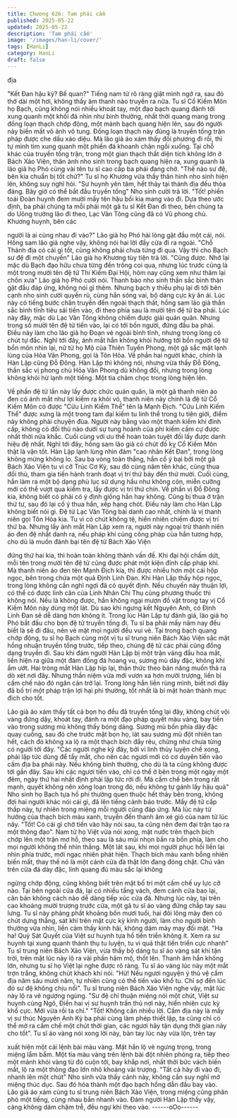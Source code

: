 ```yaml
---
title: Chương 626: Tam phái cấm
published: 2025-05-22
updated: 2025-05-22
description: 'Tam phái cấm'
image: '/images/han-li/cover/'
tags: [HanLi]
category: HanLi
draft: false
---
```


địa

"Kết Đan hậu kỳ? Bế quan?" Tiếng nam tử rõ ràng giật mình ngớ
ra, sau đó thở dài một hơi, không thấy âm thanh nào truyền ra
nữa.
Tu sĩ Cổ Kiếm Môn họ Bạch, cũng không nói nhiều khoát tay, một
đạo bạch quang đánh tới xung quanh một khối đá nhìn như bình
thường, nhất thời quang mang trong đống loạn thạch chớp động,
một mảnh bạch quang hiện lên, sau đó người này biến mất vô
ảnh vô tung.
Đống loạn thạch này đúng là truyền tống trận pháp được che dấu
xảo diệu.
Mà lão giả áo xám thấy đối phương đi rồi, thì tự mình tìm xung
quanh một phiến đá khoanh chân ngồi xuống.
Tại chỗ khác của truyền tống trận, trong một gian thạch thất diện
tích không lớn ở Bách Xảo Viện, thân ảnh nho sinh trong bạch
quang hiện ra, xung quanh là lão giả họ Phó cùng vài tên tu sĩ cao
cấp ba phái đang chờ.
"Thế nào sư đệ, bên kia chuẩn bị tốt chứ?" Tu sĩ họ Khương vừa
thấy thân hình nho sinh hiện lên, không suy nghĩ hỏi.
"Sư huynh yên tâm, hết thảy tại thánh địa đều thỏa đáng. Bây giờ
có thể bắt đầu truyền tống" Nho sinh cười trả lời.
"Tốt! phiền toái Đoàn huynh đem mười mấy tên hậu bối kia mang
vào đi. Dựa theo ước định, ba phái chúng ta mỗi phái một gã tu sĩ
Kết Đan đi theo, bên chúng ta do Uông trưởng lão đi theo, Lạc
Vân Tông cũng đã có Vũ phong chủ. Khương huynh, bên các

người là ai cùng nhau đi vào?" Lão giả họ Phó hài lòng gật đầu
một cái, nói.
Hồng sam lão giả nghe vậy, không nói hai lời đẩy cửa đi ra ngoài.
"Chỗ Thánh địa có cái gì tốt, cũng không phải chưa từng đi qua.
Vậy thì cho Bạch sư đệ đi một chuyến" Lão giả họ Khương tùy
tiện trả lời.
"Cũng được. Nhớ lại mặc dù Bạch đạo hữu chưa từng đến trông
coi qua, nhưng lúc trước cũng là một trong mười tên đệ tử Thí
Kiếm Đại Hội, hôm nay cũng xem như thăm lại chốn xưa" Lão giả
họ Phó cười nói.
Thanh bào nho sinh thần sắc bình thản gật đầu đáp ứng, không
nói gì thêm.
Nhưng bạch y thiếu phụ lại đi tới bên cạnh nho sinh cười quyến
rũ, cùng hắn sóng vai, bộ dáng cực kỳ ân ái.
Lúc này có tiếng bước chân truyền đến ngoài thạch thất, hồng
sam lão giả thần sắc bình tĩnh tiêu sái tiến vào, đi theo phía sau là
mười tên đệ tử ba phái.
Lúc này đây, mặc dù Lạc Vân Tông không chiếm được giải quán
quân. Nhưng trong số mười tên đệ tử tiến vào, lại có tới bốn
người, đứng đầu ba phái.
Điều này làm cho lão giả họ Đoạn vẻ ngoài bình tĩnh, nhưng trong
lòng có chút tự đắc.
Nghĩ tới đây, ánh mắt hắn không khỏi hướng tới bồn người đệ tử
bổn môn nhìn lại, nữ tử họ Mộ của Thiên Tuyền Phong, một gã
sắc mặt lạnh lùng của Hỏa Vân Phong, gọi là Tôn Hỏa.
Về phần hai người khác, chính là Hàn Lập cũng Đỗ Đông.
Hàn Lập thì không nói, nhưng vừa thấy Đỗ Đông, thần sắc vị
phong chủ Hỏa Vân Phong dù không đổi, nhưng trong lòng không
khỏi hừ lạnh một tiếng. Một tia châm chọc trong lòng hiện lên.

Về phần đệ tử lần này lấy được chức quán quân, là một gã thanh
niên áo đen có ánh mắt như lợi kiếm ra khỏi vỏ, thanh niên này
chính là đệ tử Cổ Kiếm Môn có được "Cửu Linh Kiếm Thể" tên là
Mạnh Địch.
"Cửu Linh Kiếm Thể" được xưng là một trong tam đại kiếm tu linh
thể trong tu tiên giới, điểm này không phải chuyện đùa. Người
này bằng vào một thanh kiếm khí đỉnh cấp, không có đối thủ nào
dưới sự tung hoành của phi kiếm cầm cự được nhất thời nửa
khắc. Cuối cùng với ưu thế hoàn toàn tuyệt đối lấy được danh
hiệu đệ nhất.
Nghĩ tới đây, hồng sam lão giả có chút đố kỵ Cổ Kiếm Môn thật là
vận tốt.
Hàn Lập lạnh lùng nhìn đám "cao nhân Kết Đan", trong lòng
không mừng không lo.
Sau ba vòng toàn thắng, hắn cố ý bại bởi một gã Bách Xảo Viện
tu vi cỡ Trúc Cơ Kỳ, sau đó cùng năm tên khác, cũng thua đối
thủ, tham gia tiến hành tranh đoạt vị trí thứ bảy đến thứ mười.
Cuối cùng, hắn làm ra một bộ dạng phù lục sử dụng hầu như
không còn, miễn cưỡng mới có thể vượt qua kiểm tra, lấy được vị
trí thứ chín.
Về phần vị Đỗ Đông kia, không biết có phải có ý định giống hắn
hay không. Cũng bị thua ở trận thứ tư, sau đó lại cố ý thua hắn,
xếp hạng chót.
Điều này làm cho Hàn Lập không biết nói gì.
Đệ tử Lạc Vân Tông bài danh cao nhất, chính là vị thanh niên gọi
Tôn Hỏa kia. Tu vi có chút không tệ, hiển nhiên chiếm được vị trí
thứ ba.
Nhưng lấy ánh mắt Hàn Lập xem ra, người này ngoại trừ thanh
niên áo đen đệ nhất danh ra, nếu pháp khí cùng công pháp của
hắn tương hợp, cho dù là muốn đánh bại tên đệ tử Bách Xảo Viện

đứng thứ hai kia, thì hoàn toàn không thành vấn đề.
Khi đại hội chấm dứt, mỗi tên trong mười tên đệ tử cũng được
phát một kiện đỉnh cấp pháp khí. Mà thanh niên áo đen tên Mạnh
Địch kia, thì được nhiều hơn một cái hộp ngọc, bên trong chứa
một quả Định Linh Đan.
Khi Hàn Lập thấy hộp ngọc, trong lòng không cần nghĩ ngợi đã có
quyết định.
Nếu chuyến này thuận lợi, có thể có được linh căn của Linh Nhãn
Chi Thụ cùng phương thuốc thì không nói. Nếu là không được,
hắn không ngại mượn đồ vật trong tay vị Cổ Kiếm Môn này dùng
một lát.
Dù sao khi ngưng kết Nguyên Anh, có Định Linh Đan sẽ dễ dàng
hơn không ít.
Trong lúc Hàn Lập tự đánh giá, lão giả họ Phó bắt đầu cho bọn đệ
tử truyền tống đi.
Tu sĩ ba phái mấy năm nay đếu biết là sẽ đi đâu, nên vẻ mặt mọi
người đều vui vẻ.
Tại trong bạch quang chớp động, tu sĩ họ Bạch cùng một vị tu sĩ
trung niên Bách Xảo Viện sắc mặt hồng nhuận truyền tống trước,
tiếp theo, chúng đệ tử các phái cũng đồng dạng truyền đi.
Sau khi đám người Hàn Lập bị một trận váng đầu hoa mắt, liền
hiện ra giữa một đám đống đá hoang vu, sương mù dày đặc,
không khí ẩm ướt.
Hai tròng mắt Hàn Lập híp lại, thần thức theo bản năng muốn thả
ra dò xét nơi đây. Nhưng thần niệm vừa mới vươn xa hơn mười
trượng, liền bị cấm chế nào đó ngăn cản trở lại.
Trong lòng hắn liền rùng mình, biết nơi đây đã bố trí một pháp
trận lợi hại phi thường, tốt nhất là bí mật hoàn thành mục đích
cho tốt.

Lão giả áo xám thấy tất cả bọn họ đều đã truyền tống lại đây,
không chút vội vàng đứng dậy, khoát tay, đánh ra một đạo pháp
quyết màu vàng, bay tiến vào trong sương mù không thấy bóng
dáng.
Sương mù bốn phía dày đặc quay cuồng, sau đó che trước mặt
bọn họ, lát sau sương mù đột nhiên tan hết, cách đó không xa lộ
ra một thạch bích đầy rêu, chừng như chưa từng có người tới
đây.
"Các người nghe kỹ đây, bởi vì linh thủy luyện chế xong, phải lập
tức dùng để tẩy mắt, cho nên các ngươi mới có cơ duyên tiến vào
cấm địa ba phái này. Nếu không bình thường, cho dù là ta cũng
không được tới gần đây. Sau khi các ngươi tiến vào, chỉ có thể ở
bên trong một ngày một đêm, ngày thứ hai nhất định phải lập tức
rời đi. Mà cấm chế bên trong rất mạnh, quyết không nên xông
loạn trong đó, nếu không tự gánh lấy hậu quả" Nho sinh họ Bạch
tựa hồ phi thường quen thuộc hết thảy bên trong, không đợi hai
người khác nói cái gì, đã lên tiếng cảnh báo trước.
Mấy đệ tử cấp thấp này, tự nhiên trong miệng mỗi người cũng
đáp ứng.
Mà lúc này từ hướng của thạch bích màu xanh, truyền đến thanh
âm xé gió của nam tử lúc nãy.
"Tốt! Có cái gì chờ tiến vào hãy nói sau, ta cũng nên đem đại trận
tạo ra một thông đạo".
Nam tử họ Việt vừa nói xong, mặt nước trên thạch bích chớp lên
một trận mơ hồ, theo sau là sáu mũi nhọn bắn ra bốn phía, làm
cho mọi người không thể nhìn thẳng.
Một lát sau, khi mọi người phục hồi liền lại nhìn phía trước, mới
ngạc nhiên phát hiện.
Thạch bích màu xanh bỗng nhiên biến mất, thay thế nó là một
cánh cửa đá thật lớn đang đóng chặt.
Chú văn trên cửa đá dày đặc, linh quang đủ màu sắc lại không

ngừng chớp động, cũng không biết trên mặt bố trí một cấm chế
uy lực cỡ nào. Tại bên ngoài cửa đá, lại có nhiều tầng vách, đem
cánh cửa bao lại, căn bản không cách nào dễ dàng tiếp xúc cửa
đá.
Nhưng lúc này, tại trên cao khoảng mười trượng trước cửa, một
gã tu sĩ áo vàng đứng chắp tay sau lưng.
Tu sĩ này phảng phất khoảng bốn mươi tuổi, hai đôi lông mày đen
có chút dựng thẳng, sát khí trên mặt cực kỳ kinh người, làm cho
người bình thường vừa nhìn, liền cảm thấy kinh hãi, không dám
mảy may đối mặt.
"Ha ha! Quỷ Sát Quyết của Việt sư huynh tựa hồ tiến triển không
ít. Xem ra sư huynh tại xung quanh thánh thụ tu luyện, tu vi quả
thật tiến triển cực nhanh" Tu sĩ trung niên Bách Xảo Viện, vừa
thấy bộ dáng tu sĩ áo vàng sát khí tận trời, trên mặt lúc này lộ ra
vài phần hâm mộ, thốt lên.
Thanh âm hắn không lớn, nhưng tu sĩ họ Việt lại nghe được rõ
ràng. Tu sĩ áo vàng lúc này một mắt trợn trắng, không chút khách
khí nói.
"Hừ! Nếu ngươi nguyện ý thủ vệ cấm địa năm sáu mươi năm, tự
nhiên cũng có thể tiến vào khổ tu. Chỉ sợ đến lúc đó sư đệ không
chịu nổi".
Tu sĩ trung niên Bách Xảo Viện nghe vậy, mặt lúc này lộ ra vẻ
ngượng ngùng.
"Sư đệ chỉ thuận miệng nói một chút, Việt sư huynh cùng Ngô,
Điền hai vị sư huynh trấn thủ nơi này, hiển nhiên cực kỳ khổ cực.
Mới vừa rồi ta chỉ."
"Tốt! Không cần nhiều lời. Cấm địa này là mấy vị sư thúc Nguyên
Anh Kỳ ba phái cùng làm phép thiết lập, ta cũng chỉ có thể mở ra
cấm chế một chút thời gian, các ngươi hãy tận dụng thời gian này
cho tốt".
Tu sĩ áo vàng nói xong lời này, bàn tay lúc này vừa lộn, trên tay

xuất hiện một cái lệnh bài màu vàng.
Mặt hắn lộ vẻ ngưng trọng, trong miệng lẩm bẩm.
Một tia màu vàng trên lệnh bài đột nhiên phóng ra, tiếp theo một
mảnh khói vàng từ đó cuộn tới, bay khắp nơi, nhất thời bức vách
biến mất, lộ ra một thông đạo lớn nhỏ khoảng vài trượng.
"Tất cả hãy đi vào đi, nhanh lên một chút" Nho sinh vửa thấy cảnh
này, không cần suy nghĩ mở miệng thúc dục. Sau đó hóa thành
một đạo bạch hồng dẫn đầu bay vào.
Lão giả áo xám cùng tu sĩ trung niên Bách Xảo Viện, trong miệng
cũng phân phó một tiếng, cùng nhau bắn nhanh vào.
Đám người Hàn Lập thấy vậy, càng không dám chậm trễ, đều
ngự khí theo vào.
------oOo------
